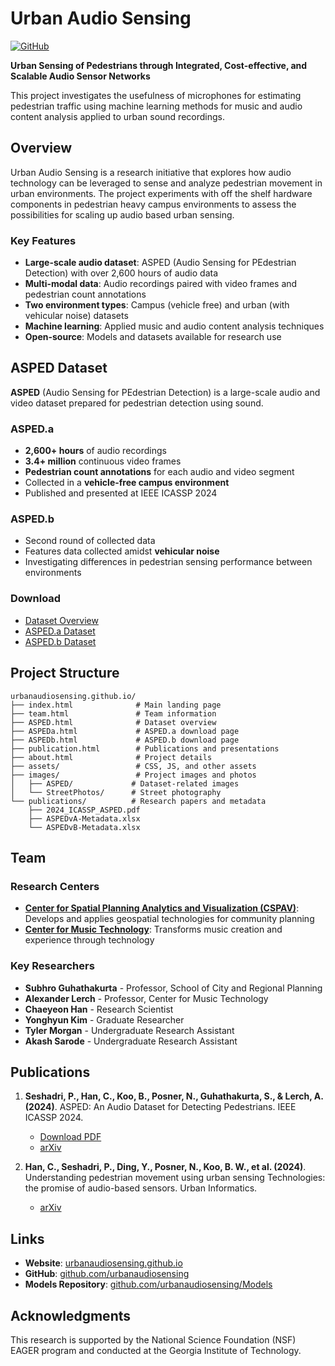 # Urban Audio Sensing

[![GitHub](https://img.shields.io/badge/GitHub-urbanaudiosensing-blue.svg)](https://github.com/urbanaudiosensing)

**Urban Sensing of Pedestrians through Integrated, Cost-effective, and Scalable Audio Sensor Networks**

This project investigates the usefulness of microphones for estimating pedestrian traffic using machine learning methods for music and audio content analysis applied to urban sound recordings.

## Overview

Urban Audio Sensing is a research initiative that explores how audio technology can be leveraged to sense and analyze pedestrian movement in urban environments. The project experiments with off the shelf hardware components in pedestrian heavy campus environments to assess the possibilities for scaling up audio based urban sensing.

### Key Features

- **Large-scale audio dataset**: ASPED (Audio Sensing for PEdestrian Detection) with over 2,600 hours of audio data
- **Multi-modal data**: Audio recordings paired with video frames and pedestrian count annotations
- **Two environment types**: Campus (vehicle free) and urban (with vehicular noise) datasets
- **Machine learning**: Applied music and audio content analysis techniques
- **Open-source**: Models and datasets available for research use

## ASPED Dataset

**ASPED** (Audio Sensing for PEdestrian Detection) is a large-scale audio and video dataset prepared for pedestrian detection using sound.

### ASPED.a
- **2,600+ hours** of audio recordings
- **3.4+ million** continuous video frames
- **Pedestrian count annotations** for each audio and video segment
- Collected in a **vehicle-free campus environment**
- Published and presented at IEEE ICASSP 2024

### ASPED.b
- Second round of collected data
- Features data collected amidst **vehicular noise**
- Investigating differences in pedestrian sensing performance between environments

### Download
- [Dataset Overview](https://urbanaudiosensing.github.io/ASPED.html)
- [ASPED.a Dataset](https://urbanaudiosensing.github.io/ASPEDa.html)
- [ASPED.b Dataset](https://urbanaudiosensing.github.io/ASPEDb.html)

## Project Structure

```
urbanaudiosensing.github.io/
├── index.html              # Main landing page
├── team.html               # Team information
├── ASPED.html              # Dataset overview
├── ASPEDa.html             # ASPED.a download page
├── ASPEDb.html             # ASPED.b download page
├── publication.html        # Publications and presentations
├── about.html              # Project details
├── assets/                 # CSS, JS, and other assets
├── images/                 # Project images and photos
│   ├── ASPED/             # Dataset-related images
│   └── StreetPhotos/      # Street photography
└── publications/          # Research papers and metadata
    ├── 2024_ICASSP_ASPED.pdf
    ├── ASPEDvA-Metadata.xlsx
    └── ASPEDvB-Metadata.xlsx
```

## Team

### Research Centers
- **[Center for Spatial Planning Analytics and Visualization (CSPAV)](https://cspav.gatech.edu/)**: Develops and applies geospatial technologies for community planning
- **[Center for Music Technology](https://gtcmt.gatech.edu/)**: Transforms music creation and experience through technology

### Key Researchers
- **Subhro Guhathakurta** - Professor, School of City and Regional Planning
- **Alexander Lerch** - Professor, Center for Music Technology
- **Chaeyeon Han** - Research Scientist
- **Yonghyun Kim** - Graduate Researcher
- **Tyler Morgan** - Undergraduate Research Assistant
- **Akash Sarode** - Undergraduate Research Assistant

## Publications

1. **Seshadri, P., Han, C., Koo, B., Posner, N., Guhathakurta, S., & Lerch, A. (2024)**. ASPED: An Audio Dataset for Detecting Pedestrians. IEEE ICASSP 2024.
   - [Download PDF](publications/2024_ICASSP_ASPED.pdf)
   - [arXiv](https://arxiv.org/abs/2309.06531)

2. **Han, C., Seshadri, P., Ding, Y., Posner, N., Koo, B. W., et al. (2024)**. Understanding pedestrian movement using urban sensing Technologies: the promise of audio-based sensors. Urban Informatics.
   - [arXiv](https://arxiv.org/pdf/2406.09998)

## Links

- **Website**: [urbanaudiosensing.github.io](https://urbanaudiosensing.github.io)
- **GitHub**: [github.com/urbanaudiosensing](https://github.com/urbanaudiosensing)
- **Models Repository**: [github.com/urbanaudiosensing/Models](https://github.com/urbanaudiosensing/Models)

## Acknowledgments

This research is supported by the National Science Foundation (NSF) EAGER program and conducted at the Georgia Institute of Technology.